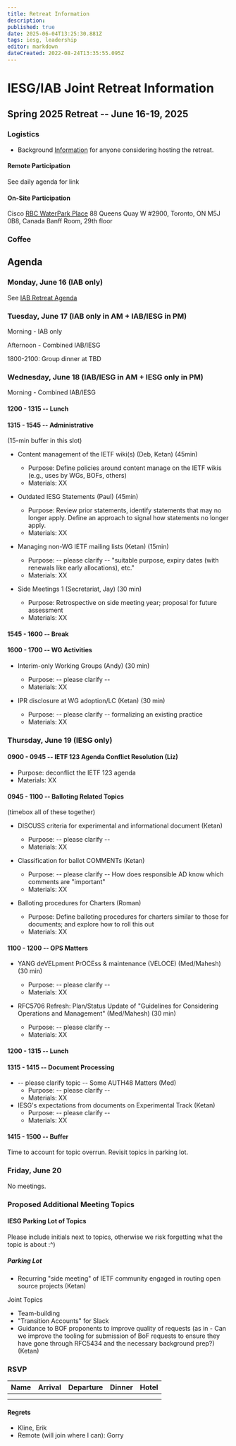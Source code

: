 ```yaml
---
title: Retreat Information
description: 
published: true
date: 2025-06-04T13:25:30.881Z
tags: iesg, leadership
editor: markdown
dateCreated: 2022-08-24T13:35:55.095Z
---
```


# IESG/IAB Joint Retreat Information
## Spring 2025 Retreat -- June 16-19, 2025 

### Logistics
* Background [Information](https://docs.google.com/document/d/1qhVhBBAbjujyjSZygTPeqWOs6Vg1zU-DLVTVodV7bDw/edit?usp=sharing) for anyone considering hosting the retreat. 
#### Remote Participation
See daily agenda for link

#### On-Site Participation

Cisco
[RBC WaterPark Place](https://www.google.com/maps/place/RBC+WaterPark+Place/@43.6412316,-79.3806854,711m/data=!3m3!1e3!4b1!5s0x882b3757de085e91:0xc359f58994eb5f5!4m6!3m5!1s0x89d4cb2b39ecdfff:0x339b036765fc71b3!8m2!3d43.6412277!4d-79.3781051!16s%2Fg%2F11b6hs_351?entry=ttu&g_ep=EgoyMDI1MDIxMC4wIKXMDSoJLDEwMjExMjM0SAFQAw%3D%3D)
88 Queens Quay W #2900,
Toronto, ON M5J 0B8, Canada
Banff Room, 29th floor


### Coffee



## Agenda 

### Monday, June 16 (IAB only)

See [IAB Retreat Agenda](https://wiki.ietf.org/group/iab/2025_Retreat)

### Tuesday, June 17 (IAB only in AM + IAB/IESG in PM)

Morning - IAB only

Afternoon - Combined IAB/IESG

1800-2100: Group dinner at TBD

### Wednesday, June 18 (IAB/IESG in AM + IESG only in PM)

Morning - Combined IAB/IESG

#### 1200 - 1315 -- Lunch

#### 1315 - 1545 -- Administrative
(15-min buffer in this slot)

* Content management of the IETF wiki(s) (Deb, Ketan) (45min)
  - Purpose: Define policies around content manage on the IETF wikis (e.g., uses by WGs, BOFs, others)
  - Materials: XX

* Outdated IESG Statements (Paul) (45min)
  - Purpose: Review prior statements, identify statements that may no longer apply.  Define an approach to signal how statements no longer apply.
  - Materials: XX

* Managing non-WG IETF mailing lists (Ketan) (15min)
  - Purpose: -- please clarify -- "suitable purpose, expiry dates (with renewals like early allocations), etc."
  - Materials: XX

* Side Meetings 1 (Secretariat, Jay) (30 min)
  - Purpose: Retrospective on side meeting year; proposal for future assessment
  - Materials: XX 

#### 1545 - 1600 -- Break

#### 1600 - 1700 -- WG Activities
* Interim-only Working Groups (Andy) (30 min)
  - Purpose: -- please clarify --
  - Materials: XX

* IPR disclosure at WG adoption/LC (Ketan) (30 min)
  - Purpose: -- please clarify -- formalizing an existing practice
  - Materials: XX

### Thursday, June 19 (IESG only)

#### 0900 - 0945 -- IETF 123 Agenda Conflict Resolution (Liz)
  - Purpose: deconflict the IETF 123 agenda
  - Materials: XX

#### 0945 - 1100 -- Balloting Related Topics
(timebox all of these together)
* DISCUSS criteria for experimental and informational document (Ketan) 
  - Purpose: -- please clarify --
  - Materials: XX

* Classification for ballot COMMENTs (Ketan)
  - Purpose: -- please clarify -- How does responsible AD know which comments are "important"
  - Materials: XX

* Balloting procedures for Charters (Roman)
  - Purpose: Define balloting procedures for charters similar to those for documents; and explore how to roll this out
  - Materials: XX

#### 1100 - 1200 -- OPS Matters
* YANG deVELpment PrOCEss & maintenance (VELOCE) (Med/Mahesh) (30 min)
  - Purpose: -- please clarify --
  - Materials: XX

* RFC5706 Refresh: Plan/Status Update of "Guidelines for Considering Operations and Management" (Med/Mahesh) (30 min)
  - Purpose: -- please clarify --
  - Materials: XX

#### 1200 - 1315 -- Lunch

#### 1315 - 1415 -- Document Processing
* -- please clarify topic -- Some AUTH48 Matters (Med)
  - Purpose: -- please clarify --
  - Materials: XX
* IESG's expectations from documents on Experimental Track (Ketan)
  - Purpose: -- please clarify -- 
  - Materials: XX

#### 1415 - 1500 -- Buffer

Time to account for topic overrun.  Revisit topics in parking lot.

### Friday, June 20

No meetings.


### Proposed Additional Meeting Topics

#### IESG Parking Lot of Topics

Please include initials next to topics, otherwise we risk forgetting what the topic is about :^)

##### Parking Lot


+ Recurring "side meeting" of IETF community engaged in routing open source projects (Ketan)


Joint Topics
* Team-building
* "Transition Accounts" for Slack
* Guidance to BOF proponents to improve quality of requests (as in - Can we improve the tooling for submission of BoF requests to ensure they have gone through RFC5434 and the necessary background prep?) (Ketan)

### RSVP

| Name          | Arrival    | Departure  | Dinner  | Hotel |
| :---          |   :----:   |    :----:  | :----:  |:----: |
|   |   |    |   |    |
|       |  |  |      | |



#### Regrets

* Kline, Erik
* Remote (will join where I can): Gorry

